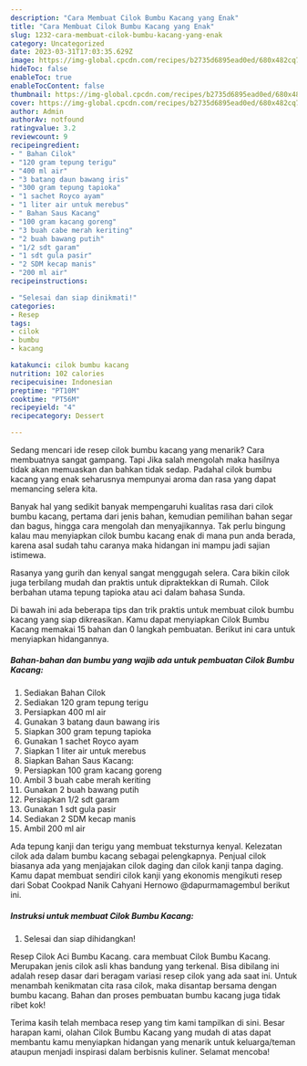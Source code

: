 ```yaml
---
description: "Cara Membuat Cilok Bumbu Kacang yang Enak"
title: "Cara Membuat Cilok Bumbu Kacang yang Enak"
slug: 1232-cara-membuat-cilok-bumbu-kacang-yang-enak
category: Uncategorized
date: 2023-03-31T17:03:35.629Z
image: https://img-global.cpcdn.com/recipes/b2735d6895ead0ed/680x482cq70/cilok-bumbu-kacang-foto-resep-utama.jpg
hideToc: false
enableToc: true
enableTocContent: false
thumbnail: https://img-global.cpcdn.com/recipes/b2735d6895ead0ed/680x482cq70/cilok-bumbu-kacang-foto-resep-utama.jpg
cover: https://img-global.cpcdn.com/recipes/b2735d6895ead0ed/680x482cq70/cilok-bumbu-kacang-foto-resep-utama.jpg
author: Admin
authorAv: notfound
ratingvalue: 3.2
reviewcount: 9
recipeingredient:
- " Bahan Cilok"
- "120 gram tepung terigu"
- "400 ml air"
- "3 batang daun bawang iris"
- "300 gram tepung tapioka"
- "1 sachet Royco ayam"
- "1 liter air untuk merebus"
- " Bahan Saus Kacang"
- "100 gram kacang goreng"
- "3 buah cabe merah keriting"
- "2 buah bawang putih"
- "1/2 sdt garam"
- "1 sdt gula pasir"
- "2 SDM kecap manis"
- "200 ml air"
recipeinstructions:

- "Selesai dan siap dinikmati!"
categories:
- Resep
tags:
- cilok
- bumbu
- kacang

katakunci: cilok bumbu kacang 
nutrition: 102 calories
recipecuisine: Indonesian
preptime: "PT10M"
cooktime: "PT56M"
recipeyield: "4"
recipecategory: Dessert

---
```



Sedang mencari ide resep cilok bumbu kacang yang menarik? Cara membuatnya sangat gampang. Tapi Jika salah mengolah maka hasilnya tidak akan memuaskan dan bahkan tidak sedap. Padahal cilok bumbu kacang yang enak seharusnya mempunyai aroma dan rasa yang dapat memancing selera kita.


Banyak hal yang sedikit banyak mempengaruhi kualitas rasa dari cilok bumbu kacang, pertama dari jenis bahan, kemudian pemilihan bahan segar dan bagus, hingga cara mengolah dan menyajikannya. Tak perlu bingung kalau mau menyiapkan cilok bumbu kacang enak di mana pun anda berada, karena asal sudah tahu caranya maka hidangan ini mampu jadi sajian istimewa.

Rasanya yang gurih dan kenyal sangat menggugah selera. Cara bikin cilok juga terbilang mudah dan praktis untuk dipraktekkan di Rumah. Cilok berbahan utama tepung tapioka atau aci dalam bahasa Sunda.


Di bawah ini ada beberapa tips dan trik praktis untuk membuat cilok bumbu kacang yang siap dikreasikan. Kamu dapat menyiapkan Cilok Bumbu Kacang memakai 15 bahan dan 0 langkah pembuatan. Berikut ini cara untuk menyiapkan hidangannya.

<!--inarticleads1-->

##### Bahan-bahan dan bumbu yang wajib ada untuk pembuatan Cilok Bumbu Kacang:

1. Sediakan  Bahan Cilok
1. Sediakan 120 gram tepung terigu
1. Persiapkan 400 ml air
1. Gunakan 3 batang daun bawang iris
1. Siapkan 300 gram tepung tapioka
1. Gunakan 1 sachet Royco ayam
1. Siapkan 1 liter air untuk merebus
1. Siapkan  Bahan Saus Kacang:
1. Persiapkan 100 gram kacang goreng
1. Ambil 3 buah cabe merah keriting
1. Gunakan 2 buah bawang putih
1. Persiapkan 1/2 sdt garam
1. Gunakan 1 sdt gula pasir
1. Sediakan 2 SDM kecap manis
1. Ambil 200 ml air


Ada tepung kanji dan terigu yang membuat teksturnya kenyal. Kelezatan cilok ada dalam bumbu kacang sebagai pelengkapnya. Penjual cilok biasanya ada yang menjajakan cilok daging dan cilok kanji tanpa daging. Kamu dapat membuat sendiri cilok kanji yang ekonomis mengikuti resep dari Sobat Cookpad Nanik Cahyani Hernowo @dapurmamagembul berikut ini. 

<!--inarticleads2-->

##### Instruksi untuk membuat Cilok Bumbu Kacang:


1. Selesai dan siap dihidangkan!

Resep Cilok Aci Bumbu Kacang. cara membuat Cilok Bumbu Kacang. Merupakan jenis cilok asli khas bandung yang terkenal. Bisa dibilang ini adalah resep dasar dari beragam variasi resep cilok yang ada saat ini. Untuk menambah kenikmatan cita rasa cilok, maka disantap bersama dengan bumbu kacang. Bahan dan proses pembuatan bumbu kacang juga tidak ribet kok! 

Terima kasih telah membaca resep yang tim kami tampilkan di sini. Besar harapan kami, olahan Cilok Bumbu Kacang yang mudah di atas dapat membantu kamu menyiapkan hidangan yang menarik untuk keluarga/teman ataupun menjadi inspirasi dalam berbisnis kuliner. Selamat mencoba!
